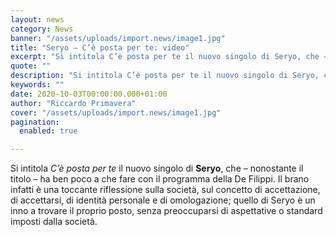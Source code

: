 ```yaml
---
layout: news
category: News
banner: "/assets/uploads/import.news/image1.jpg"
title: "Seryo – C’è posta per te: video"
excerpt: "Si intitola C’è posta per te il nuovo singolo di Seryo, che – nonostante il titolo – ha ben poco a che fare con il programma della De Filippi. Il brano infatti è una toccante riflessione sulla società, sul concetto di accettazione, di accettarsi, di identità personale e di omologazione; quello di Seryo è un [&hellip"
quote: ""
description: "Si intitola C’è posta per te il nuovo singolo di Seryo, che – nonostante il titolo – ha ben poco a che fare con il programma della De Filippi. Il brano infatti è una toccante riflessione sulla società, sul concetto di accettazione, di accettarsi, di identità personale e di omologazione; quello di Seryo è un [&hellip"
keywords: ""
date: 2020-10-03T00:00:00.000+01:00
author: "Riccardo Primavera"
cover: "/assets/uploads/import.news/image1.jpg"
pagination:
  enabled: true

---
```


Si intitola _C’è posta per te_ il nuovo singolo di **Seryo**, che – nonostante il titolo – ha ben poco a che fare con il programma della De Filippi. Il brano infatti è una toccante riflessione sulla società, sul concetto di accettazione, di accettarsi, di identità personale e di omologazione; quello di Seryo è un inno a trovare il proprio posto, senza preoccuparsi di aspettative o standard imposti dalla società.